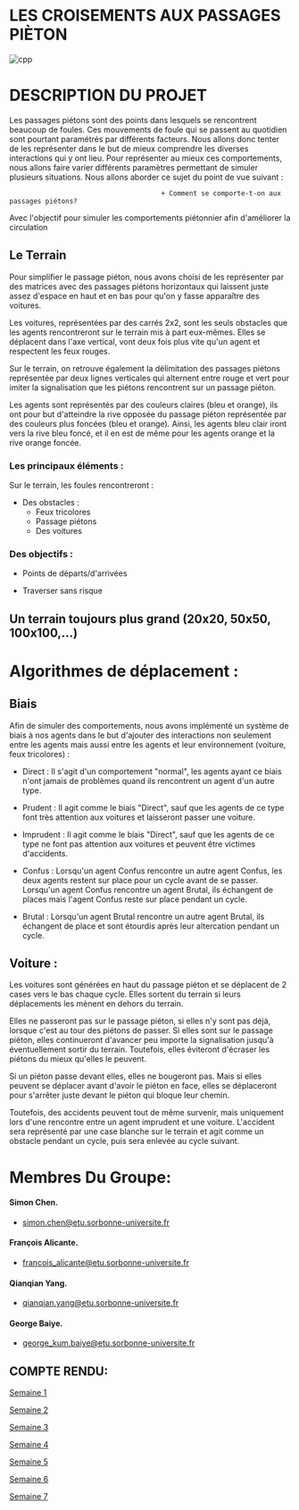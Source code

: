 # LES CROISEMENTS AUX PASSAGES PIÈTON

![cpp](https://github.com/user-attachments/assets/67459fe5-8457-4bfc-a443-3049f7916baa)

# DESCRIPTION DU PROJET #
Les passages piétons sont des points dans lesquels se rencontrent beaucoup de foules. Ces mouvements de foule qui se passent au quotidien sont pourtant paramétrés par différents facteurs. Nous allons donc tenter de les représenter dans le but de mieux comprendre les diverses interactions qui y ont lieu. Pour représenter au mieux ces comportements, nous allons faire varier différents paramètres permettant de simuler plusieurs situations. Nous allons aborder ce sujet du point de vue suivant :

                                          + Comment se comporte-t-on aux passages piétons?
                                                       
                                                       
Avec l'objectif pour simuler les comportements piétonnier afin d'améliorer la circulation

## Le Terrain 

Pour simplifier le passage piéton, nous avons choisi de les représenter par des matrices avec des passages piétons horizontaux qui laissent juste assez d'espace en haut et en bas pour qu'on y fasse apparaître des voitures.

Les voitures, représentées par des carrés 2x2, sont les seuls obstacles que les agents rencontreront sur le terrain mis à part eux-mêmes. Elles se déplacent dans l'axe vertical, vont deux fois plus vite qu'un agent et respectent les feux rouges.

Sur le terrain, on retrouve également la délimitation des passages piétons représentée par deux lignes verticales qui alternent entre rouge et vert pour imiter la signalisation que les piétons rencontrent sur un passage piéton.

Les agents sont représentés par des couleurs claires (bleu et orange), ils ont pour but d'atteindre la rive opposée du passage piéton représentée par des couleurs plus foncées (bleu et orange). Ainsi, les agents bleu clair iront vers la rive bleu foncé, et il en est de même pour les agents orange et la rive orange foncée.

### Les principaux éléments : 

Sur le terrain, les foules rencontreront :
  + Des obstacles :
    + Feux tricolores
    + Passage piétons
    + Des voitures

### Des objectifs :

+ Points de départs/d'arrivées

+ Traverser sans risque

## Un terrain toujours plus grand (20x20, 50x50, 100x100,...)


# Algorithmes de déplacement :
## Biais 
Afin de simuler des comportements, nous avons implémenté un système de biais à nos agents dans le but d'ajouter des interactions non seulement entre les agents mais aussi entre les agents et leur environnement (voiture, feux tricolores) :

+ Direct : Il s'agit d'un comportement "normal", les agents ayant ce biais n'ont jamais de problèmes quand ils rencontrent un agent d'un autre type.

+ Prudent : Il agit comme le biais "Direct", sauf que les agents de ce type font très attention aux voitures et laisseront passer une voiture.

+ Imprudent : Il agit comme le biais "Direct", sauf que les agents de ce type ne font pas attention aux voitures et peuvent être victimes d'accidents.

+ Confus : Lorsqu'un agent Confus rencontre un autre agent Confus, les deux agents restent sur place pour un cycle avant de se passer. Lorsqu'un agent Confus rencontre un agent Brutal, ils échangent de places mais l'agent Confus reste sur place pendant un cycle.

+ Brutal : Lorsqu'un agent Brutal rencontre un autre agent Brutal, ils échangent de place et sont étourdis après leur altercation pendant un cycle.

## Voiture :

Les voitures sont générées en haut du passage piéton et se déplacent de 2 cases vers le bas chaque cycle. Elles sortent du terrain si leurs déplacements les mènent en dehors du terrain.

Elles ne passeront pas sur le passage piéton, si elles n'y sont pas déjà, lorsque c'est au tour des piétons de passer. Si elles sont sur le passage piéton, elles continueront d'avancer peu importe la signalisation jusqu'à éventuellement sortir du terrain. Toutefois, elles éviteront d'écraser les piétons du mieux qu'elles le peuvent.

Si un piéton passe devant elles, elles ne bougeront pas. Mais si elles peuvent se déplacer avant d'avoir le piéton en face, elles se déplaceront pour s'arrêter juste devant le piéton qui bloque leur chemin.

Toutefois, des accidents peuvent tout de même survenir, mais uniquement lors d'une rencontre entre un agent imprudent et une voiture. L'accident sera représenté par une case blanche sur le terrain et agit comme un obstacle pendant un cycle, puis sera enlevée au cycle suivant.



# Membres Du Groupe:

#### Simon Chen. 
+ simon.chen@etu.sorbonne-universite.fr

#### François Alicante. 
+ francois_alicante@etu.sorbonne-universite.fr

#### Qianqian Yang. 
+ qianqian.yang@etu.sorbonne-universite.fr

#### George Baiye.
+ george_kum.baiye@etu.sorbonne-universite.fr

## COMPTE RENDU: ##

[Semaine 1](https://are2dynamic.github.io/are2dynamic_2025.github.io/Semaine1)  

[Semaine 2](https://are2dynamic.github.io/are2dynamic_2025.github.io/Semaine2)

[Semaine 3](https://are2dynamic.github.io/are2dynamic_2025.github.io/Semaine3)

[Semaine 4](https://are2dynamic.github.io/are2dynamic_2025.github.io/Semaine4)

[Semaine 5](https://are2dynamic.github.io/are2dynamic_2025.github.io/Semaine5)

[Semaine 6](https://are2dynamic.github.io/are2dynamic_2025.github.io/Semaine6)

[Semaine 7](https://are2dynamic.github.io/are2dynamic_2025.github.io/Semaine7)
